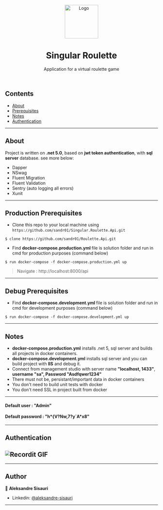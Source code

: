 
<p align="center">
  <a href="#">
    <img src="https://encrypted-tbn0.gstatic.com/images?q=tbn%3AANd9GcS49HPDAbme5yIhOyFf-rOKCAzmXPCOdQyqMsbdE0tP61uE8ccP&usqp=CAU" alt="Logo" width="110" height="110">
  </a>
  <h1 align="center">Singular Roulette</h1>
  <p align="center">
    Application for a virtual roulette game
    <br />

 
  </p>
  <br>  
  
  ## Contents

- [About](#About)
- [Prerequisites](#Production-Prerequisites)
- [Notes](#Notes)
- [Authentication](#Authentication)
---

## About
Project is written on <b>.net 5.0</b>, based on <b>jwt token authentication</b>, with <b>sql server</b> database. see more below:

- Dapper
- NSwag
- Fluent Migration
- Fluent Validation
- Sentry (auto logging all errors)
- Xunit
---


## Production Prerequisites 
- Clone this repo to your local machine using `https://github.com/sandr01/Singular.Roulette.Api.git`

```shell
$ clone https://github.com/sandr01/Roulette.Api.git
```
- Find <B>docker-compose.production.yml </B> file is solution folder and run in cmd for production purposes (command below)
```shell
$ run docker-compose -f docker-compose.production.yml up
```
> Navigate :
 http://localhost:8000/api
>
---

## Debug Prerequisites

- Find <B>docker-compose.development.yml </B> file is solution folder and run in cmd for development purposes (command below)
```shell
$ run docker-compose -f docker-compose.development.yml up
```
---
## Notes
- <b>docker-compose.production.yml</b> installs .net 5, sql server and builds all projects in docker containers.
- <b>docker-compose.development.yml</b> installs sql server and you can build project with <b>IIS</b> and debug it.
- Connect from management studio with server name <b>"localhost, 1433"</b>, <b>username "sa", Password "Asdfqwer1234"</b>
- There must not be, persistant/important data in docker containers
- You don't need to build unit tests with docker
- You don't need SSL in project built from docker
---

<h4>Default user : "Admin"</h4>
<h4>Default password : "h*{V?Nw,7?y`A*x8"</h4>

---


## **Authentication**
![Recordit GIF](Auth.gif)
---
---


## Author
👤 **Aleksandre Sisauri**

- Linkedin: [@aleksandre-sisauri](https://www.linkedin.com/in/aleksandre-sisauri-a81442b8/)
---

